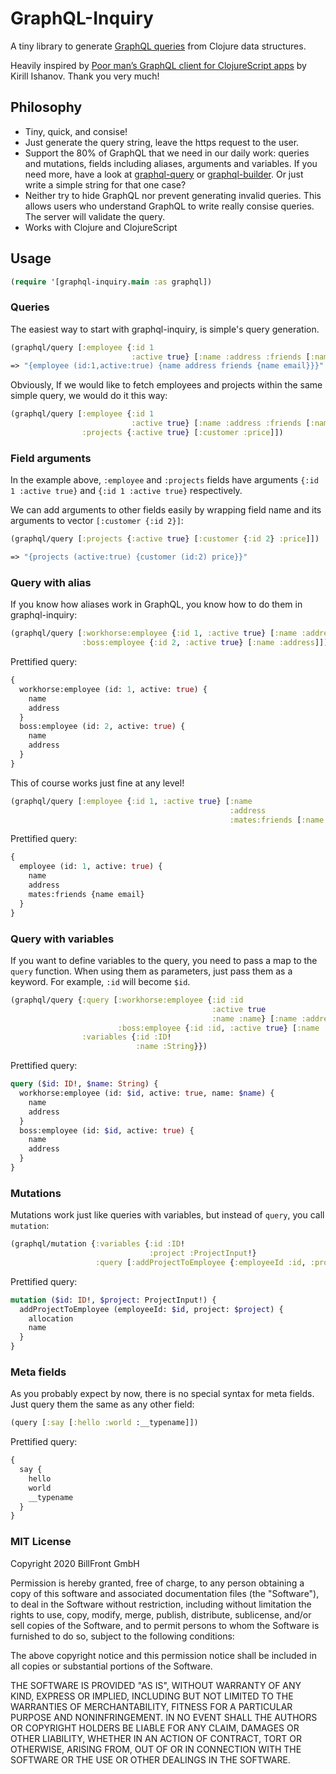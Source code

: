 # GraphQL-Inquiry

A tiny library to generate [GraphQL queries](https://graphql.org/) from Clojure data structures.

Heavily inspired by [Poor man’s GraphQL client for ClojureScript apps](https://medium.com/@kirill.ishanov/poor-mans-graphql-client-for-clojurescript-apps-8dc4b04e8738) by Kirill Ishanov. Thank you very much!

## Philosophy

* Tiny, quick, and consise!
* Just generate the query string, leave the https request to the user.
* Support the 80% of GraphQL that we need in our daily work: queries and mutations, fields including aliases, arguments and variables. If you need more, have a look at [graphql-query](https://github.com/district0x/graphql-query) or [graphql-builder](https://github.com/retro/graphql-builder). Or just write a simple string for that one case?
* Neither try to hide GraphQL nor prevent generating invalid queries. This allows users who understand GraphQL to write really consise queries. The server will validate the query.
* Works with Clojure and ClojureScript

## Usage

```Clojure
(require '[graphql-inquiry.main :as graphql])
```

### Queries

The easiest way to start with graphql-inquiry, is simple's query generation.

```Clojure
(graphql/query [:employee {:id 1
                           :active true} [:name :address :friends [:name :email]]])
=> "{employee (id:1,active:true) {name address friends {name email}}}"
```

Obviously, If we would like to fetch employees and projects within the same simple query, we would do it this way:

```Clojure
(graphql/query [:employee {:id 1
                           :active true} [:name :address :friends [:name :email]]
                :projects {:active true} [:customer :price]])
```

### Field arguments

In the example above, `:employee` and `:projects` fields have arguments `{:id 1 :active true}` and `{:id 1 :active true}` respectively.

We can add arguments to other fields easily by wrapping field name and its arguments to vector `[:customer {:id 2}]`:

```Clojure
(graphql/query [:projects {:active true} [:customer {:id 2} :price]])

=> "{projects (active:true) {customer (id:2) price}}"
```

### Query with alias

If you know how aliases work in GraphQL, you know how to do them in graphql-inquiry:

```Clojure
(graphql/query [:workhorse:employee {:id 1, :active true} [:name :address]
                :boss:employee {:id 2, :active true} [:name :address]])
```

Prettified query:
```graphql
{
  workhorse:employee (id: 1, active: true) {
    name
    address
  }
  boss:employee (id: 2, active: true) {
    name
    address
  }
}
```

This of course works just fine at any level!
```Clojure
(graphql/query [:employee {:id 1, :active true} [:name
                                                 :address
                                                 :mates:friends [:name :email]]])
```
Prettified query:
```graphql
{
  employee (id: 1, active: true) {
    name
    address
    mates:friends {name email}
  }
}
```

### Query with variables

If you want to define variables to the query, you need to pass a map to the `query` function. When using them as parameters, just pass them as a keyword. For example, `:id` will become `$id`.

```Clojure
(graphql/query {:query [:workhorse:employee {:id :id
                                             :active true
                                             :name :name} [:name :address]
                        :boss:employee {:id :id, :active true} [:name :address]]
                :variables {:id :ID!
                            :name :String}})
```
Prettified query:
```graphql
query ($id: ID!, $name: String) {
  workhorse:employee (id: $id, active: true, name: $name) {
    name
    address
  }
  boss:employee (id: $id, active: true) {
    name
    address
  }
}
```

### Mutations

Mutations work just like queries with variables, but instead of `query`, you call `mutation`:

```Clojure
(graphql/mutation {:variables {:id :ID!
                               :project :ProjectInput!}
                   :query [:addProjectToEmployee {:employeeId :id, :project :project} [:allocation :name]]})
```
Prettified query:
```graphql
mutation ($id: ID!, $project: ProjectInput!) {
  addProjectToEmployee (employeeId: $id, project: $project) {
    allocation
    name
  }
}
```

### Meta fields

As you probably expect by now, there is no special syntax for meta fields. Just query them the same as any other field:

```Clojure
(query [:say [:hello :world :__typename]])
```
Prettified query:
```graphql
{
  say {
    hello
    world
    __typename
  }
}
```

### MIT License

Copyright 2020 BillFront GmbH

Permission is hereby granted, free of charge, to any person obtaining a copy of this software and associated documentation files (the "Software"), to deal in the Software without restriction, including without limitation the rights to use, copy, modify, merge, publish, distribute, sublicense, and/or sell copies of the Software, and to permit persons to whom the Software is furnished to do so, subject to the following conditions:

The above copyright notice and this permission notice shall be included in all copies or substantial portions of the Software.

THE SOFTWARE IS PROVIDED "AS IS", WITHOUT WARRANTY OF ANY KIND, EXPRESS OR IMPLIED, INCLUDING BUT NOT LIMITED TO THE WARRANTIES OF MERCHANTABILITY, FITNESS FOR A PARTICULAR PURPOSE AND NONINFRINGEMENT. IN NO EVENT SHALL THE AUTHORS OR COPYRIGHT HOLDERS BE LIABLE FOR ANY CLAIM, DAMAGES OR OTHER LIABILITY, WHETHER IN AN ACTION OF CONTRACT, TORT OR OTHERWISE, ARISING FROM, OUT OF OR IN CONNECTION WITH THE SOFTWARE OR THE USE OR OTHER DEALINGS IN THE SOFTWARE.
